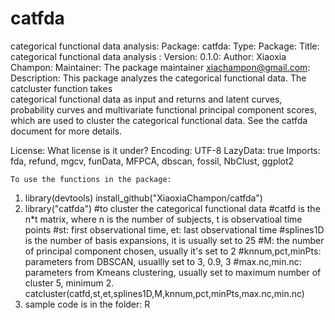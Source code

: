 # catfda
categorical functional data analysis:
Package: catfda:
Type: Package:
Title: categorical functional data analysis :
Version: 0.1.0:
Author: Xiaoxia Champon:
Maintainer: The package maintainer <xiachampon@gmail.com>:
Description: This package analyzes the categorical functional data. The catcluster function takes   	    
    categorical functional data as input and returns and latent curves, probability curves and 
    multivariate functional principal component scores, which are used to cluster the categorical 
    functional data. See the catfda document for more details.

				
License: What license is it under?
Encoding: UTF-8
LazyData: true
Imports:
    fda,
    refund,
    mgcv,
    funData,
    MFPCA,
    dbscan,
    fossil,
    NbClust,
    ggplot2
    
    
    To use the functions in the package:
  1) library(devtools)
     install_github("XiaoxiaChampon/catfda")
  2) library("catfda")
     #to cluster the categorical functional data
     #catfd is the n*t matrix, where n is the number of subjects, t is observatioal time points
     #st: first observational time, et: last observational time
     #splines1D is the number of basis expansions, it is usually set to 25
     #M: the number of principal component chosen, usually it's set to 2
     #knnum,pct,minPts: parameters from DBSCAN, usuallly set to 3, 0.9, 3
     #max.nc,min.nc: parameters from Kmeans clustering, usually set to maximum number of cluster 5, minimum 2.
     catcluster(catfd,st,et,splines1D,M,knnum,pct,minPts,max.nc,min.nc)
   3) sample code is in the folder: R
